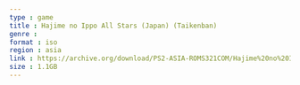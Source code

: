 ```yaml
---
type : game
title : Hajime no Ippo All Stars (Japan) (Taikenban)
genre : 
format : iso
region : asia
link : https://archive.org/download/PS2-ASIA-ROMS321COM/Hajime%20no%20Ippo%20All%20Stars%20%28Japan%29%20%28Taikenban%29.7z
size : 1.1GB
---
```

